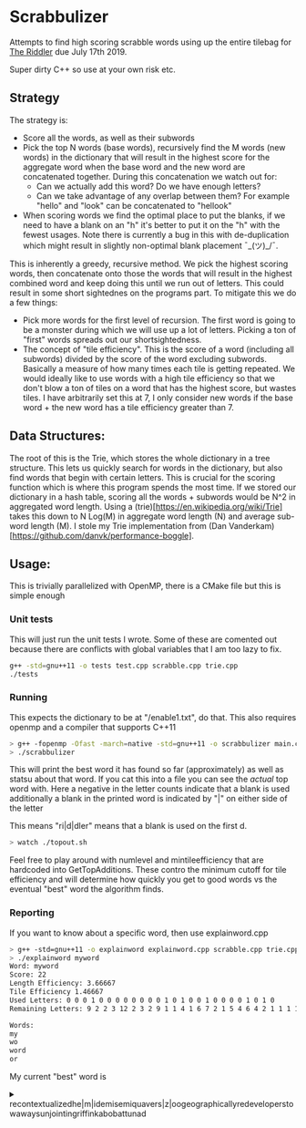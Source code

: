# Scrabbulizer
Attempts to find high scoring scrabble words using up the entire tilebag for [The Riddler](https://fivethirtyeight.com/features/whats-your-best-scrabble-string/) due July 17th 2019.

Super dirty C++ so use at your own risk etc.

## Strategy
The strategy is:
- Score all the words, as well as their subwords
- Pick the top N words (base words), recursively find the M words (new words) in the dictionary that will result in the
  highest score for the aggregate word when the base word and the new word are concatenated together. During this
  concatenation we watch out for:
    - Can we actually add this word? Do we have enough letters?
    - Can we take advantage of any overlap between them? For example "hello" and "look" can be concatenated to "hellook"
- When scoring words we find the optimal place to put the blanks, if we need to have a blank on an "h" it's better to
  put it on the "h" with the fewest usages. Note there is currently a bug in this with de-duplication which might result
  in slightly non-optimal blank placement ¯\_(ツ)_/¯.

This is inherently a greedy, recursive method. We pick the highest scoring words, then concatenate onto those the
words that will result in the highest combined word and keep doing this until we run out of letters. This could result
in some short sightednes on the programs part. To mitigate this we do a few things:
  - Pick more words for the first level of recursion. The first word is going to be a monster during which we will use
    up a lot of letters. Picking a ton of "first" words spreads out our shortsightedness.
  - The concept of "tile efficiency". This is the score of a word (including all subwords) divided by the score of the
    word excluding subwords. Basically a measure of how many times each tile is getting repeated. We would ideally like
    to use words with a high tile efficiency so that we don't blow a ton of tiles on a word that has the highest score,
    but wastes tiles. I have arbitrarily set this at 7, I only consider new words if the base word + the new word has a
    tile efficiency greater than 7.

## Data Structures:
The root of this is the Trie, which stores the whole dictionary in a tree structure. This lets us quickly search for
words in the dictionary, but also find words that begin with certain letters. This is crucial for the scoring function
which is where this program spends the most time. If we stored our dictionary in a hash table, scoring all the words +
subwords would be N^2 in aggregated word length. Using a (trie)[https://en.wikipedia.org/wiki/Trie] takes this down to N Log(M) in aggregate word length (N) and
average sub-word length (M). I stole my Trie implementation from (Dan Vanderkam)[https://github.com/danvk/performance-boggle].

## Usage:
This is trivially parallelized with OpenMP, there is a CMake file but this is simple enough

### Unit tests
This will just run the unit tests I wrote. Some of these are comented out because there are conflicts with global
variables that I am too lazy to fix.
```bash
g++ -std=gnu++11 -o tests test.cpp scrabble.cpp trie.cpp
./tests
```

### Running
This expects the dictionary to be at "/enable1.txt", do that. This also requires openmp and a compiler that supports C++11
```bash
> g++ -fopenmp -Ofast -march=native -std=gnu++11 -o scrabbulizer main.cpp scrabble.cpp trie.cpp
> ./scrabbulizer
```
This will print the best word it has found so far (approximately) as well as statsu about that word. If you cat this
into a file you can see the _actual_ top word with. Here a negative in the letter counts indicate that a blank is used
additionally a blank in the printed word is indicated by "|" on either side of the letter

This means "ri|d|dler" means that a blank is used on the first d.

```bash
> watch ./topout.sh
```
Feel free to play around with numlevel and mintileefficiency that are hardcoded into GetTopAdditions. These contro the minimum
cutoff for tile efficiency and will determine how quickly you get to good words vs the eventual "best" word the algorithm finds.

### Reporting
If you want to know about a specific word, then use explainword.cpp
```bash
> g++ -std=gnu++11 -o explainword explainword.cpp scrabble.cpp trie.cpp
> ./explainword myword
Word: myword
Score: 22
Length Efficiency: 3.66667
Tile Efficiency 1.46667
Used Letters: 0 0 0 1 0 0 0 0 0 0 0 0 1 0 1 0 0 1 0 0 0 0 1 0 1 0
Remaining Letters: 9 2 2 3 12 2 3 2 9 1 1 4 1 6 7 2 1 5 4 6 4 2 1 1 1 1

Words:
my
wo
word
or
```
My current "best" word is

<details><summary>recontextualizedhe|m|idemisemiquavers|z|oogeographicallyredeveloperstowawaysunjointingriffinkabobattunad</summary>
<p>
Word: recontextualizedhe|m|idemisemiquavers|z|oogeographicallyredeveloperstowawaysunjointingriffinkabobattunad
Score: 1505
Length Efficiency: 15.05
Tile Efficiency 8.00532
Used Letters: 9 2 2 4 12 2 3 2 9 1 1 4 3 6 8 2 1 6 4 6 4 2 2 1 2 2
Remaining Letters: 0 0 0 0 0 0 0 0 0 0 0 0 -1 0 0 0 0 0 0 0 0 0 0 0 0 -1

Words:
re
rec
recon
recontextualize
recontextualized
con
conte
context
contextual
contextualize
contextualized
on
text
textual
ex
al
li
zed
ed
edh
he
hem
hemidemisemiquaver
hemidemisemiquavers
em
mi
mid
id
idem
de
demise
demisemiquaver
demisemiquavers
mis
mise
is
semi
semiquaver
semiquavers
qua
quaver
quavers
ave
aver
avers
er
ers
zoo
zoogeographic
zoogeographical
zoogeographically
geographic
geographical
geographically
graph
graphic
graphical
graphically
rap
phi
hi
hic
call
all
ally
lyre
red
rede
redevelop
redeveloper
redevelopers
dev
devel
develop
develope
developer
developers
eve
el
elope
eloper
elopers
lo
lop
lope
loper
lopers
op
ope
pe
per
erst
stow
stowaway
stowaways
to
tow
towaway
towaways
ow
waw
aw
awa
away
way
ways
ay
ays
sun
un
unjoint
unjointing
jo
join
joint
jointing
in
inti
ti
tin
ting
griff
griffin
rif
riff
if
iff
fin
fink
ink
ka
kab
kabob
ab
abo
bo
bob
ba
bat
batt
battu
at
att
tun
tuna
na
ad
</p>
</details>